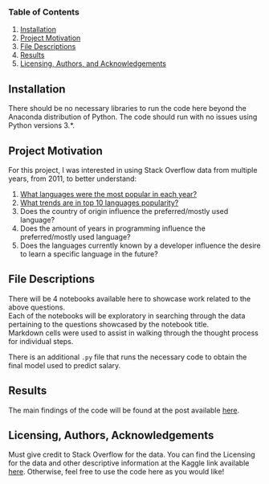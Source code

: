 
### Table of Contents

1. [Installation](#installation)
2. [Project Motivation](#motivation)
3. [File Descriptions](#files)
4. [Results](#results)
5. [Licensing, Authors, and Acknowledgements](#licensing)

## Installation <a name="installation"></a>

There should be no necessary libraries to run the code here beyond the Anaconda distribution of Python.  The code should run with no issues using Python versions 3.*.

## Project Motivation<a name="motivation"></a>

For this project, I was interested in using Stack Overflow data from multiple years, from 2011, to better understand:

1. [What languages were the most popular in each year?](notebooks/1.LanguagesPopularityByYear.ipynb")
2. [What trends are in top 10 languages popularity?](notebooks/2.Top10LanguagesPopularityTrends.ipynb")
3. Does the country of origin influence the preferred/mostly used language?
4. Does the amount of years in programming influence the preferred/mostly used language?
5. Does the languages currently known by a developer influence the desire to learn a specific language in the future?


## File Descriptions <a name="files"></a>

There will be 4 notebooks available here to showcase work related to the above questions.<br/>
Each of the notebooks will be exploratory in searching through the data pertaining to the questions showcased by the
notebook title.<br/>
Markdown cells were used to assist in walking through the thought process for individual steps.

There is an additional `.py` file that runs the necessary code to obtain the final model used to predict salary.

## Results<a name="results"></a>

The main findings of the code will be found at the post available [here](https://medium.com/TBD).

## Licensing, Authors, Acknowledgements<a name="licensing"></a>

Must give credit to Stack Overflow for the data.  You can find the Licensing for the data and other descriptive information at the Kaggle link available [here](https://www.kaggle.com/stackoverflow/so-survey-2017/data).  Otherwise, feel free to use the code here as you would like! 

